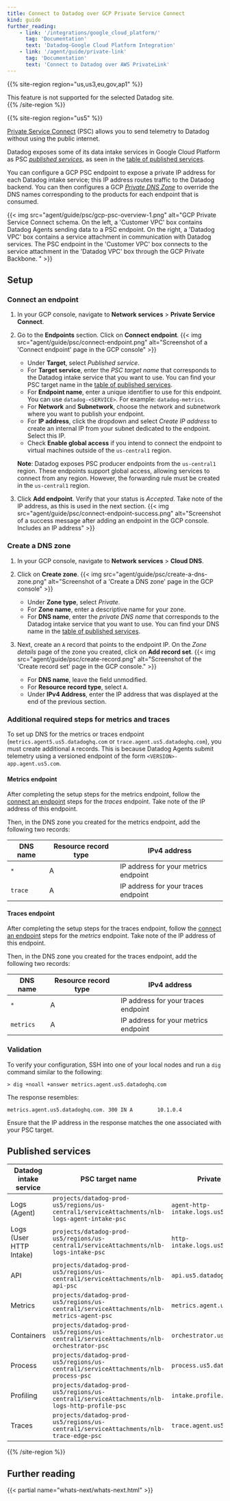 ```yaml
---
title: Connect to Datadog over GCP Private Service Connect
kind: guide
further_reading:
    - link: '/integrations/google_cloud_platform/'
      tag: 'Documentation'
      text: 'Datadog-Google Cloud Platform Integration'
    - link: '/agent/guide/private-link'
      tag: 'Documentation'
      text: 'Connect to Datadog over AWS PrivateLink'
---
```


{{% site-region region="us,us3,eu,gov,ap1" %}}
<div class="alert alert-warning">This feature is not supported for the selected Datadog site.</div>
{{% /site-region %}}

{{% site-region region="us5" %}}

[Private Service Connect][1] (PSC) allows you to send telemetry to Datadog without using the public internet.

Datadog exposes some of its data intake services in Google Cloud Platform as PSC [_published services_][2], as seen in the [table of published services](#published-services). 

You can configure a GCP PSC endpoint to expose a private IP address for each Datadog intake service; this IP address routes traffic to the Datadog backend. You can then configures a GCP [_Private DNS Zone_][3] to override the DNS names corresponding to the products for each endpoint that is consumed. 

{{< img src="agent/guide/psc/gcp-psc-overview-1.png" alt="GCP Private Service Connect schema. On the left, a 'Customer VPC' box contains Datadog Agents sending data to a PSC endpoint. On the right, a 'Datadog VPC' box contains a service attachment in communication with Datadog services. The PSC endpoint in the 'Customer VPC' box connects to the service attachment in the 'Datadog VPC' box through the GCP Private Backbone. " >}}

## Setup

### Connect an endpoint

1. In your GCP console, navigate to **Network services** > **Private Service Connect**.
2. Go to the **Endpoints** section. Click on **Connect endpoint**.
   {{< img src="agent/guide/psc/connect-endpoint.png" alt="Screenshot of a 'Connect endpoint' page in the GCP console" >}}
   
   - Under **Target**, select _Published service_.
   - For **Target service**, enter the _PSC target name_ that corresponds to the Datadog intake service that you want to use. You can find your PSC target name in the [table of published services](#published-services).
   - For **Endpoint name**, enter a unique identifier to use for this endpoint. You can use `datadog-<SERVICE>`. For example: `datadog-metrics`.
   - For **Network** and **Subnetwork**, choose the network and subnetwork where you want to publish your endpoint.
   - For **IP address**, click the dropdown and select _Create IP address_ to create an internal IP from your subnet dedicated to the endpoint. Select this IP.
   - Check **Enable global access** if you intend to connect the endpoint to virtual machines outside of the `us-central1` region.

   **Note**: Datadog exposes PSC producer endpoints from the `us-central1` region. These endpoints support global access, allowing services to connect from any region. However, the forwarding rule must be created in the `us-central1` region.

3. Click **Add endpoint**. Verify that your status is _Accepted_. Take note of the IP address, as this is used in the next section.
   {{< img src="agent/guide/psc/connect-endpoint-success.png" alt="Screenshot of a success message after adding an endpoint in the GCP console. Includes an IP address" >}}

### Create a DNS zone
1. In your GCP console, navigate to **Network services** > **Cloud DNS**.
2. Click on **Create zone**.
   {{< img src="agent/guide/psc/create-a-dns-zone.png" alt="Screenshot of a 'Create a DNS zone' page in the GCP console" >}}

   - Under **Zone type**, select _Private_.
   - For **Zone name**, enter a descriptive name for your zone.
   - For **DNS name**, enter the _private DNS name_ that corresponds to the Datadog intake service that you want to use. You can find your DNS name in the [table of published services](#published-services).
3. Next, create an `A` record that points to the endpoint IP. On the _Zone details_ page of the zone you created, click on **Add record set**.
   {{< img src="agent/guide/psc/create-record.png" alt="Screenshot of the 'Create record set' page in the GCP console." >}}

   - For **DNS name**, leave the field unmodified.
   - For **Resource record type**, select `A`.
   - Under **IPv4 Address**, enter the IP address that was displayed at the end of the previous section.

### Additional required steps for metrics and traces

To set up DNS for the metrics or traces endpoint (`metrics.agent5.us5.datadoghq.com` or `trace.agent.us5.datadoghq.com`), you must create additional `A` records.
This is because Datadog Agents submit telemetry using a versioned endpoint of the form `<VERSION>-app.agent.us5.com`. 

#### Metrics endpoint

After completing the setup steps for the metrics endpoint, follow the [connect an endpoint](#connect-an-endpoint) steps for the _traces_ endpoint. Take note of the IP address of this endpoint.

Then, in the DNS zone you created for the metrics endpoint, add the following two records:

| DNS name | Resource record type | IPv4 address |
| -------- | -------------------- | ------------ |
| `*`      | A                    | IP address for your metrics endpoint |
| `trace`  | A                    | IP address for your traces endpoint |

#### Traces endpoint

After completing the setup steps for the traces endpoint, follow the [connect an endpoint](#connect-an-endpoint) steps for the _metrics_ endpoint. Take note of the IP address of this endpoint.

Then, in the DNS zone you created for the traces endpoint, add the following two records:

| DNS name | Resource record type | IPv4 address |
| -------- | -------------------- | ------------ |
| `*`      | A                    | IP address for your traces endpoint |
| `metrics`  | A                    | IP address for your metrics endpoint |

### Validation

To verify your configuration, SSH into one of your local nodes and run a `dig` command similar to the following:

```shell
> dig +noall +answer metrics.agent.us5.datadoghq.com
```

The response resembles:
```
metrics.agent.us5.datadoghq.com. 300 IN A        10.1.0.4
```

Ensure that the IP address in the response matches the one associated with your PSC target.

## Published services
| Datadog intake service | PSC target name | Private DNS name |
| ---------------------- | --------------- | ---------------- |
| Logs (Agent)           | `projects/datadog-prod-us5/regions/us-central1/serviceAttachments/nlb-logs-agent-intake-psc` | `agent-http-intake.logs.us5.datadoghq.com` |
| Logs (User HTTP Intake) | `projects/datadog-prod-us5/regions/us-central1/serviceAttachments/nlb-logs-intake-psc` | `http-intake.logs.us5.datadoghq.com` |
| API | `projects/datadog-prod-us5/regions/us-central1/serviceAttachments/nlb-api-psc` | `api.us5.datadoghq.com` |
| Metrics | `projects/datadog-prod-us5/regions/us-central1/serviceAttachments/nlb-metrics-agent-psc` | `metrics.agent.us5.datadoghq.com` |
| Containers | `projects/datadog-prod-us5/regions/us-central1/serviceAttachments/nlb-orchestrator-psc` | `orchestrator.us5.datadoghq.com` |
| Process | `projects/datadog-prod-us5/regions/us-central1/serviceAttachments/nlb-process-psc` | `process.us5.datadoghq.com` |
| Profiling | `projects/datadog-prod-us5/regions/us-central1/serviceAttachments/nlb-logs-http-profile-psc` | `intake.profile.us5.datadoghq.com` |
| Traces | `projects/datadog-prod-us5/regions/us-central1/serviceAttachments/nlb-trace-edge-psc` | `trace.agent.us5.datadoghq.com` |



[1]: https://cloud.google.com/vpc/docs/private-service-connect
[2]: https://cloud.google.com/vpc/docs/private-service-connect#published-services
[3]: https://cloud.google.com/dns/docs/zones/zones-overview

{{% /site-region %}}

## Further reading

{{< partial name="whats-next/whats-next.html" >}}